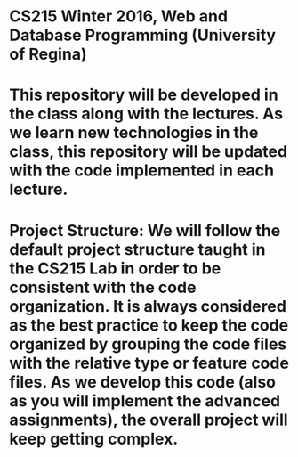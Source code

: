 # CS215 Winter 2016, Web and Database Programming (University of Regina)
# This repository will be developed in the class along with the lectures. As we learn new technologies in the class, this repository will be updated with the code implemented in each lecture.

# Project Structure: We will follow the default project structure taught in the CS215 Lab in order to be consistent with the code organization. It is always considered as the best practice to keep the code organized by grouping the code files with the relative type or feature code files. As we develop this code (also as you will implement the advanced assignments), the overall project will keep getting complex.  

